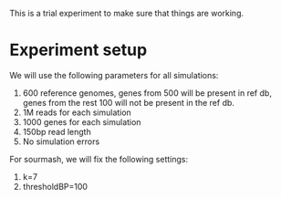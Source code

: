 This is a trial experiment to make sure that things are working.

# Experiment setup
We will use the following parameters for all simulations:
1. 600 reference genomes, genes from 500 will be present in ref db, genes from the
rest 100 will not be present in the ref db.
1. 1M reads for each simulation
1. 1000 genes for each simulation
1. 150bp read length
1. No simulation errors

For sourmash, we will fix the following settings:
1. k=7
1. thresholdBP=100
